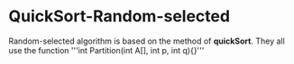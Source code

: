 # QuickSort-Random-selected
Random-selected algorithm is based on the method of **quickSort**. 
They all use the function '''int Partition(int A[], int p, int q){}'''

